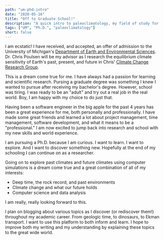 ```yaml
---
path: "um-phd-intro"
date: "2020-05-16"
title: "Off to Graduate School!"
description: "A quick intro to paleoclimatology, my field of study for the next ~5 years at the University of Michigan."
tags: ["UM", "Ph.D.", "paleoclimatology"]
short: false
---
```


I am ecstatic! I have received, and accepted, an offer of admission to the University of Michigan's [Department of Earth and Environmental Sciences](https://lsa.umich.edu/earth). Dr. Chris Poulsen will be my advisor as I research the equilibrium climate sensitivity of Earth's past, present, and future in Chris' [Climate Change Research Group](https://www.umclimate.com).

This is a dream come true for me. I have always had a passion for learning and scientific research. Pursing a graduate degree was something I knew I wanted to pursue after receiving my bachelor's degree. However, school was tiring. I was ready to be an "adult" and try out a real job in the real world. Boy, I am happy with my choice to do just that. 

Having been a software engineer in the big apple for the past 4 years has been a great experience for me, both personally and professionally. I have made some great friends and learned a lot about project management, time management, software development, and what it means to be a "professional." I am now excited to jump back into research and school with my new skills and world experience.

I am pursuing a Ph.D. because I am curious. I want to learn. I want to explore. And I want to discover something new. Hopefully at the end of my schooling I can continue on as a researcher. 

Going on to explore past climates and future climates using computer simulations is a dream come true and a great combination of all of my interests:

* Deep time, the rock record, and past environments
* Climate change and what our future holds
* Computer science and data analysis

I am really, really looking forward to this. 

I plan on blogging about various topics as I discover (or rediscover them!) throughout my academic career. From geologic time, to dinosaurs, to Ekman transport. I want to use this platform to both inform and learn. I hope to improve both my writing and my understanding by explaining these topics to the great wide world.
